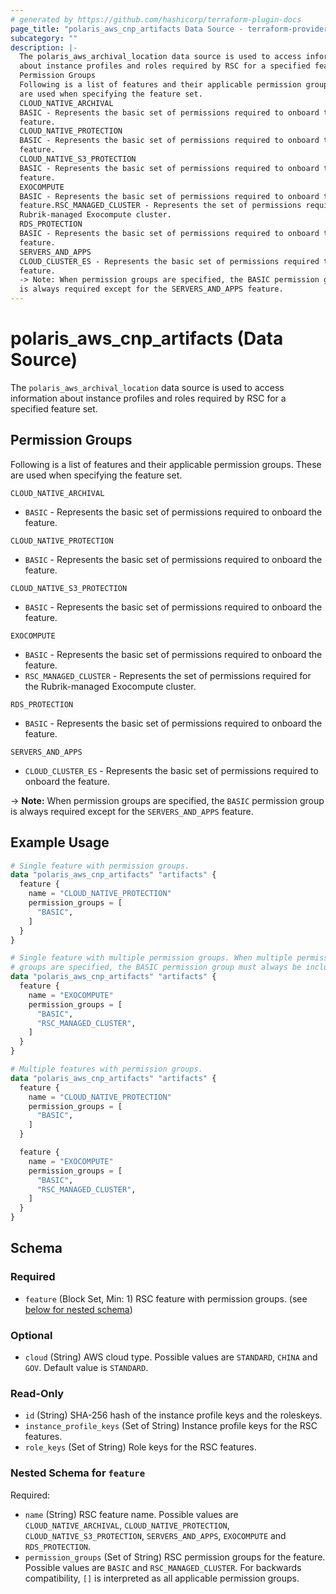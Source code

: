 ```yaml
---
# generated by https://github.com/hashicorp/terraform-plugin-docs
page_title: "polaris_aws_cnp_artifacts Data Source - terraform-provider-polaris"
subcategory: ""
description: |-
  The polaris_aws_archival_location data source is used to access information
  about instance profiles and roles required by RSC for a specified feature set.
  Permission Groups
  Following is a list of features and their applicable permission groups. These
  are used when specifying the feature set.
  CLOUD_NATIVE_ARCHIVAL
  BASIC - Represents the basic set of permissions required to onboard the
  feature.
  CLOUD_NATIVE_PROTECTION
  BASIC - Represents the basic set of permissions required to onboard the
  feature.
  CLOUD_NATIVE_S3_PROTECTION
  BASIC - Represents the basic set of permissions required to onboard the
  feature.
  EXOCOMPUTE
  BASIC - Represents the basic set of permissions required to onboard the
  feature.RSC_MANAGED_CLUSTER - Represents the set of permissions required for the
  Rubrik-managed Exocompute cluster.
  RDS_PROTECTION
  BASIC - Represents the basic set of permissions required to onboard the
  feature.
  SERVERS_AND_APPS
  CLOUD_CLUSTER_ES - Represents the basic set of permissions required to onboard the
  feature.
  -> Note: When permission groups are specified, the BASIC permission group
  is always required except for the SERVERS_AND_APPS feature.
---
```


# polaris_aws_cnp_artifacts (Data Source)

The `polaris_aws_archival_location` data source is used to access information
about instance profiles and roles required by RSC for a specified feature set.

## Permission Groups
Following is a list of features and their applicable permission groups. These
are used when specifying the feature set.

`CLOUD_NATIVE_ARCHIVAL`
  * `BASIC` - Represents the basic set of permissions required to onboard the
    feature.

`CLOUD_NATIVE_PROTECTION`
  * `BASIC` - Represents the basic set of permissions required to onboard the
    feature.

`CLOUD_NATIVE_S3_PROTECTION`
  * `BASIC` - Represents the basic set of permissions required to onboard the
    feature.

`EXOCOMPUTE`
  * `BASIC` - Represents the basic set of permissions required to onboard the
    feature.
  * `RSC_MANAGED_CLUSTER` - Represents the set of permissions required for the
    Rubrik-managed Exocompute cluster.

`RDS_PROTECTION`
  * `BASIC` - Represents the basic set of permissions required to onboard the
    feature.

`SERVERS_AND_APPS`
  * `CLOUD_CLUSTER_ES` - Represents the basic set of permissions required to onboard the
    feature.

-> **Note:** When permission groups are specified, the `BASIC` permission group
   is always required except for the `SERVERS_AND_APPS` feature.

## Example Usage

```terraform
# Single feature with permission groups.
data "polaris_aws_cnp_artifacts" "artifacts" {
  feature {
    name = "CLOUD_NATIVE_PROTECTION"
    permission_groups = [
      "BASIC",
    ]
  }
}

# Single feature with multiple permission groups. When multiple permission
# groups are specified, the BASIC permission group must always be included.
data "polaris_aws_cnp_artifacts" "artifacts" {
  feature {
    name = "EXOCOMPUTE"
    permission_groups = [
      "BASIC",
      "RSC_MANAGED_CLUSTER",
    ]
  }
}

# Multiple features with permission groups.
data "polaris_aws_cnp_artifacts" "artifacts" {
  feature {
    name = "CLOUD_NATIVE_PROTECTION"
    permission_groups = [
      "BASIC",
    ]
  }

  feature {
    name = "EXOCOMPUTE"
    permission_groups = [
      "BASIC",
      "RSC_MANAGED_CLUSTER",
    ]
  }
}
```

<!-- schema generated by tfplugindocs -->
## Schema

### Required

- `feature` (Block Set, Min: 1) RSC feature with permission groups. (see [below for nested schema](#nestedblock--feature))

### Optional

- `cloud` (String) AWS cloud type. Possible values are `STANDARD`, `CHINA` and `GOV`. Default value is `STANDARD`.

### Read-Only

- `id` (String) SHA-256 hash of the instance profile keys and the roleskeys.
- `instance_profile_keys` (Set of String) Instance profile keys for the RSC features.
- `role_keys` (Set of String) Role keys for the RSC features.

<a id="nestedblock--feature"></a>
### Nested Schema for `feature`

Required:

- `name` (String) RSC feature name. Possible values are `CLOUD_NATIVE_ARCHIVAL`, `CLOUD_NATIVE_PROTECTION`, `CLOUD_NATIVE_S3_PROTECTION`, `SERVERS_AND_APPS`, `EXOCOMPUTE` and `RDS_PROTECTION`.
- `permission_groups` (Set of String) RSC permission groups for the feature. Possible values are `BASIC` and `RSC_MANAGED_CLUSTER`. For backwards compatibility, `[]` is interpreted as all applicable permission groups.
